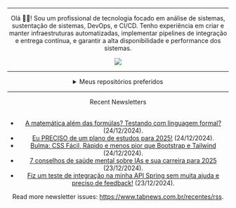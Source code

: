<div align="center">
<hr>
<p>Olá 👋🏾! Sou um profissional de tecnologia focado em análise de sistemas, sustentação de sistemas, DevOps, e CI/CD. Tenho experiência em criar e manter infraestruturas automatizadas, implementar pipelines de integração e entrega contínua, e garantir a alta disponibilidade e performance dos sistemas.</p>
  <img src="https://media.giphy.com/media/yAGIvCiwPJn5C/giphy.gif">
<hr>
  <details>
  <summary>Meus repositórios preferidos</summary>
  <br />
  Alguns dos meus melhores repositórios:
  <br />
<br />
  <ul><li><a href=https://github.com/KubeNerd/aluratube target="_blank" rel="noopener noreferrer">KubeNerd/aluratube</a> (<b>0</b> ✨ and <b>0</b> 🍴): Aluratube - Desenvolvido durante a imersão React da Alura no final de 2022</li><li><a href=https://github.com/KubeNerd/nlw-ia target="_blank" rel="noopener noreferrer">KubeNerd/nlw-ia</a> (<b>0</b> ✨ and <b>0</b> 🍴): Projeto desenvolvido durante a NLW IA - Usando a API da OPENAI</li><li><a href=https://github.com/KubeNerd/nlw-journey-ia target="_blank" rel="noopener noreferrer">KubeNerd/nlw-journey-ia</a> (<b>0</b> ✨ and <b>0</b> 🍴): NLW IA - Agent de viagens usando python + langchain + GPT</li>
<li>More coming soon :).</li>
</ul>
  </details>
  <hr/>
    <summary>Recent Newsletters</summary>
  <br />
  <ul>
    <li><a href=https://www.tabnews.com.br/KitsuneSemCalda/a-matematica-alem-das-formulas-testando-com-linguagem-formal target="_blank" rel="noopener noreferrer">A matemática além das formúlas? Testando com linguagem formal?</a> (24/12/2024).</li><li><a href=https://www.tabnews.com.br/peRodrigues/eu-preciso-de-um-plano-de-estudos-para-2025 target="_blank" rel="noopener noreferrer">Eu PRECISO de um plano de estudos para 2025!</a> (24/12/2024).</li><li><a href=https://www.tabnews.com.br/DevPunkDaSilva/bulma-css-facil-rapido-e-menos-pior-que-bootstrap-e-tailwind target="_blank" rel="noopener noreferrer">Bulma: CSS Fácil, Rápido e menos pior que Bootstrap e Tailwind</a> (24/12/2024).</li><li><a href=https://www.tabnews.com.br/viumavaga/7-conselhos-de-saude-mental-sobre-ias-e-sua-carreira-para-2025 target="_blank" rel="noopener noreferrer">7 conselhos de saúde mental sobre IAs e sua carreira para 2025</a> (23/12/2024).</li><li><a href=https://www.tabnews.com.br/1miguel1/fiz-um-teste-de-integracao-na-minha-api-spring-sem-muita-ajuda-e-preciso-de-feedback target="_blank" rel="noopener noreferrer">Fiz um teste de integração na minha API Spring sem muita ajuda e preciso de feedback!</a> (23/12/2024).</li>
  </ul>
<p>Read more newsletter issues: <a href="https://www.tabnews.com.br/recentes/rss">https://www.tabnews.com.br/recentes/rss</a>.</p>
  </details>
